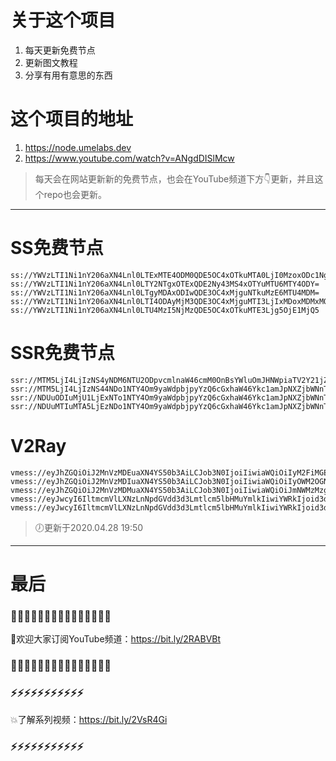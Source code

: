 # 关于这个项目
1. 每天更新免费节点
2. 更新图文教程
3. 分享有用有意思的东西

# 这个项目的地址
1. https://node.umelabs.dev
2. https://www.youtube.com/watch?v=ANgdDISlMcw

> 每天会在网站更新新的免费节点，也会在YouTube频道下方👇更新，并且这个repo也会更新。



---

# SS免费节点

```http
ss://YWVzLTI1Ni1nY206aXN4Lnl0LTExMTE4ODM0QDE5OC4xOTkuMTA0LjI0MzoxODc1Ng==
ss://YWVzLTI1Ni1nY206aXN4Lnl0LTY2NTgxOTExQDE2Ny43MS4xOTYuMTU6MTY4ODY=
ss://YWVzLTI1Ni1nY206aXN4Lnl0LTgyMDAxODIwQDE3OC4xMjguNTkuMzE6MTU4MDM=
ss://YWVzLTI1Ni1nY206aXN4Lnl0LTI4ODAyMjM3QDE3OC4xMjguMTI3LjIxMDoxMDMxMQ==
ss://YWVzLTI1Ni1nY206aXN4Lnl0LTU4MzI5NjMzQDE5OC4xOTkuMTE3Ljg5OjE1MjQ5
```

# SSR免费节点

```http
ssr://MTM5LjI4LjIzNS4yNDM6NTU2ODpvcmlnaW46cmM0OnBsYWluOmJHNWpiaTV2Y21jZ05uZDIvP29iZnNwYXJhbT0mcmVtYXJrcz01clNiNXAySjU1LTJRUSZncm91cD1URzVqYmk1dmNtYw
ssr://MTM5LjI4LjIzNS44NDo1NTY4Om9yaWdpbjpyYzQ6cGxhaW46Ykc1amJpNXZjbWNnTm5kMi8_b2Jmc3BhcmFtPSZyZW1hcmtzPTVyU2I1cDJKNTUtMlFnJmdyb3VwPVRHNWpiaTV2Y21j
ssr://NDUuODIuMjU1LjExNTo1NTY4Om9yaWdpbjpyYzQ6cGxhaW46Ykc1amJpNXZjbWNnTm5kMi8_b2Jmc3BhcmFtPSZyZW1hcmtzPTVyU2I1cDJKNTUtMlF3Jmdyb3VwPVRHNWpiaTV2Y21j
ssr://NDUuMTIuMTA5LjEzNDo1NTY4Om9yaWdpbjpyYzQ6cGxhaW46Ykc1amJpNXZjbWNnTm5kMi8_b2Jmc3BhcmFtPSZyZW1hcmtzPTVyU2I1cDJKNTUtMlJDQmxjbkkmZ3JvdXA9VEc1amJpNXZjbWM
```

# V2Ray

```http
vmess://eyJhZGQiOiJ2MnVzMDEuaXN4YS50b3AiLCJob3N0IjoiIiwiaWQiOiIyM2FiMGE0Yi1jMTQ3LTRjZTMtYjljYi0yMjdjMDEyYTBkNDciLCJuZXQiOiJ3cyIsInBhdGgiOiJcL3JheSIsInBvcnQiOiI0NDMiLCJwcyI6ImlzeC55dC0wMSIsInRscyI6InRscyIsInYiOjIsImFpZCI6MCwidHlwZSI6Im5vbmUifQo=
vmess://eyJhZGQiOiJ2MnVzMDIuaXN4YS50b3AiLCJob3N0IjoiIiwiaWQiOiIyOWM2OGNkNS02OGFkLTQ3ZWMtODQ5ZC0yYzgxMzBlOTYxODQiLCJuZXQiOiJ3cyIsInBhdGgiOiJcL3JheSIsInBvcnQiOiI0NDMiLCJwcyI6ImlzeC55dC0wMiIsInRscyI6InRscyIsInYiOjIsImFpZCI6MCwidHlwZSI6Im5vbmUifQo=
vmess://eyJhZGQiOiJ2MnVzMDMuaXN4YS50b3AiLCJob3N0IjoiIiwiaWQiOiJmNWMzMzg1Zi1mZGIyLTQ4NjgtODBkYS0zNjZjZTQ0MzA0ZWMiLCJuZXQiOiJ3cyIsInBhdGgiOiJcL3JheSIsInBvcnQiOiI0NDMiLCJwcyI6ImlzeC55dC0wMyIsInRscyI6InRscyIsInYiOjIsImFpZCI6MCwidHlwZSI6Im5vbmUifQo=
vmess://eyJwcyI6IltmcmVlLXNzLnNpdGVdd3d3Lmtlcm5lbHMuYmlkIiwiYWRkIjoid3d3Lmtlcm5lbHMuYmlkIiwicG9ydCI6IjQ0MyIsImlkIjoiZWNjMTU5ODktYTA0NC00MTM0LWM5ZTQtMjk1OTEyZGQ5MDE0IiwiYWlkIjoiMCIsIm5ldCI6IndzIiwidHlwZSI6Im5vbmUiLCJob3N0IjoiL3dzIiwidGxzIjoidGxzIn0=
vmess://eyJwcyI6IltmcmVlLXNzLnNpdGVdd3d3Lmtlcm5lbHMuYmlkIiwiYWRkIjoid3d3Lmtlcm5lbHMuYmlkIiwicG9ydCI6IjgwIiwiaWQiOiI1ZTgwNjg5Zi00Y2ZmLWZmMDMtMGE4Mi0wYTlhODk0ODQ0ZmYiLCJhaWQiOiIwIiwibmV0Ijoid3MiLCJ0eXBlIjoibm9uZSIsImhvc3QiOiIvd3MiLCJ0bHMiOiJub25lIn0=
```



> 🕖更新于2020.04.28 19:50

---

# 最后
### 🌸🌸🌸🌸🌸🌸🌸🌸🌸🌸🌸🌸🌸🌸🌸

👏欢迎大家订阅YouTube频道：https://bit.ly/2RABVBt

### 🌸🌸🌸🌸🌸🌸🌸🌸🌸🌸🌸🌸🌸🌸🌸



### ⚡️⚡️⚡️⚡️⚡️⚡️⚡️⚡️⚡️⚡️⚡️

💥了解系列视频：https://bit.ly/2VsR4Gi

### ⚡️⚡️⚡️⚡️⚡️⚡️⚡️⚡️⚡️⚡️⚡️